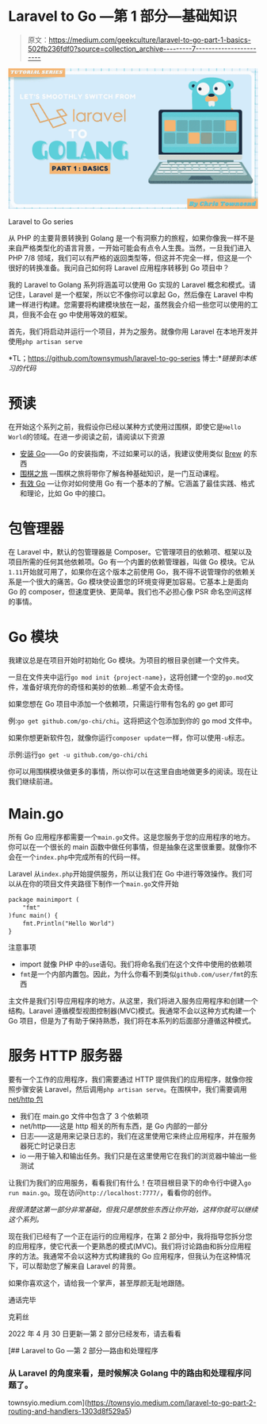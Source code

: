 # Laravel to Go —第 1 部分—基础知识

> 原文：<https://medium.com/geekculture/laravel-to-go-part-1-basics-502fb236fdf0?source=collection_archive---------7----------------------->

![](img/eee37080714bcf5a73d5269b977ac90a.png)

Laravel to Go series

从 PHP 的主要背景转换到 Golang 是一个有洞察力的旅程，如果你像我一样不是来自严格类型化的语言背景，一开始可能会有点令人生畏。当然，一旦我们进入 PHP 7/8 领域，我们可以有严格的返回类型等，但这并不完全一样，但这是一个很好的转换准备。我问自己如何将 Laravel 应用程序转移到 Go 项目中？

我的 Laravel to Golang 系列将涵盖可以使用 Go 实现的 Laravel 概念和模式。请记住，Laravel 是一个框架，所以它不像你可以拿起 Go，然后像在 Laravel 中构建一样进行构建。您需要将构建模块放在一起，虽然我会介绍一些您可以使用的工具，但我不会在 go 中使用等效的框架。

首先，我们将启动并运行一个项目，并为之服务。就像你用 Laravel 在本地开发并使用`php artisan serve`

*TL；https://github.com/townsymush/laravel-to-go-series 博士:**链接到本练习的代码*

# 预读

在开始这个系列之前，我假设你已经以某种方式使用过围棋，即使它是`Hello World`的领域。在进一步阅读之前，请阅读以下资源

*   [安装 Go](https://golang.org/doc/install)——Go 的安装指南，不过如果可以的话，我建议使用类似 [Brew](https://brew.sh/) 的东西
*   [围棋之旅](https://tour.golang.org/welcome/1) —围棋之旅将带你了解各种基础知识，是一门互动课程。
*   [有效 Go](https://golang.org/doc/effective_go) —让你对如何使用 Go 有一个基本的了解。它涵盖了最佳实践、格式和理论，比如 Go 中的接口。

# 包管理器

在 Laravel 中，默认的包管理器是 Composer。它管理项目的依赖项、框架以及项目所需的任何其他依赖项。Go 有一个内置的依赖管理器，叫做 Go 模块。它从`1.11`开始就可用了，如果你在这个版本之前使用 Go，我不得不说管理你的依赖关系是一个很大的痛苦。Go 模块使设置您的环境变得更加容易。它基本上是面向 Go 的 composer，但速度更快、更简单。我们也不必担心像 PSR 命名空间这样的事情。

# Go 模块

我建议总是在项目开始时初始化 Go 模块。为项目的根目录创建一个文件夹。

一旦在文件夹中运行`go mod init {project-name}`，这将创建一个空的`go.mod`文件，准备好填充你的奇怪和美妙的依赖...希望不会太奇怪。

如果您想在 Go 项目中添加一个依赖项，只需运行带有包名的 go get 即可

例:`go get github.com/go-chi/chi`。这将把这个包添加到你的 go mod 文件中。

如果你想更新软件包，就像你运行`composer update`一样，你可以使用`-u`标志。

示例:运行`go get -u github.com/go-chi/chi`

你可以用围棋模块做更多的事情，所以你可以在这里自由地做更多的阅读。现在让我们继续前进。

# Main.go

所有 Go 应用程序都需要一个`main.go`文件。这是您服务于您的应用程序的地方。你可以在一个很长的 main 函数中做任何事情，但是抽象在这里很重要。就像你不会在一个`index.php`中完成所有的代码一样。

Laravel 从`index.php`开始提供服务，所以让我们在 Go 中进行等效操作。我们可以从在你的项目文件夹路径下制作一个`main.go`文件开始

```
package mainimport (
	"fmt"
)func main() {
	fmt.Println("Hello World")  
}
```

注意事项

*   import 就像 PHP 中的`use`语句。我们将命名我们在这个文件中使用的依赖项
*   `fmt`是一个内部内置包。因此，为什么你看不到类似`github.com/user/fmt`的东西

主文件是我们引导应用程序的地方。从这里，我们将进入服务应用程序和创建一个结构。Laravel 遵循模型视图控制器(MVC)模式。我通常不会以这种方式构建一个 Go 项目，但是为了有助于保持熟悉，我们将在本系列的后面部分遵循这种模式。

# 服务 HTTP 服务器

要有一个工作的应用程序，我们需要通过 HTTP 提供我们的应用程序，就像你按照步骤安装 Laravel，然后调用`php artisan serve`。在围棋中，我们需要调用 [net/http 包](https://golang.org/pkg/net/http/)

*   我们在 main.go 文件中包含了 3 个依赖项
*   net/http——这是 http 相关的所有东西，是 Go 内部的一部分
*   日志——这是用来记录日志的，我们在这里使用它来终止应用程序，并在服务器死亡时记录日志
*   io —用于输入和输出任务。我们只是在这里使用它在我们的浏览器中输出一些测试

让我们为我们的应用服务，看看我们有什么！在项目根目录下的命令行中键入`go run main.go`。现在访问`http://localhost:7777/`，看看你的创作。

*我很清楚这第一部分非常基础，但我只是想放些东西让你开始，这样你就可以继续这个系列。*

现在我们已经有了一个正在运行的应用程序，在第 2 部分中，我将指导您拆分您的应用程序，使它代表一个更熟悉的模式(MVC)。我们将讨论路由和拆分应用程序的方法。我通常不会以这种方式构建我的 Go 应用程序，但我认为在这种情况下，可以帮助您了解来自 Laravel 的背景。

如果你喜欢这个，请给我一个掌声，甚至厚颜无耻地跟随。

通话完毕

克莉丝

2022 年 4 月 30 日更新—第 2 部分已经发布，请去看看

[](https://townsyio.medium.com/laravel-to-go-part-2-routing-and-handlers-1303d8f529a5) [## Laravel to Go —第 2 部分—路由和处理程序

### 从 Laravel 的角度来看，是时候解决 Golang 中的路由和处理程序问题了。

townsyio.medium.com](https://townsyio.medium.com/laravel-to-go-part-2-routing-and-handlers-1303d8f529a5)